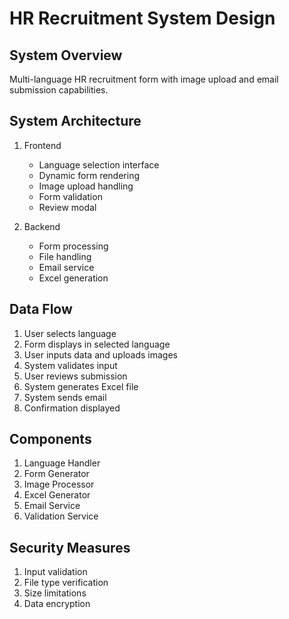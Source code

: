 ﻿# HR Recruitment System Design

## System Overview
Multi-language HR recruitment form with image upload and email submission capabilities.

## System Architecture
1. Frontend
   - Language selection interface
   - Dynamic form rendering
   - Image upload handling
   - Form validation
   - Review modal

2. Backend
   - Form processing
   - File handling
   - Email service
   - Excel generation

## Data Flow
1. User selects language
2. Form displays in selected language
3. User inputs data and uploads images
4. System validates input
5. User reviews submission
6. System generates Excel file
7. System sends email
8. Confirmation displayed

## Components
1. Language Handler
2. Form Generator
3. Image Processor
4. Excel Generator
5. Email Service
6. Validation Service

## Security Measures
1. Input validation
2. File type verification
3. Size limitations
4. Data encryption
